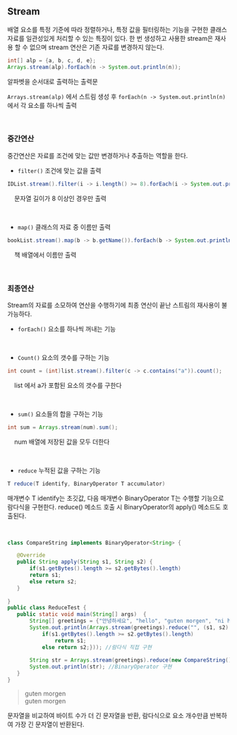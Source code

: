 ## Stream
배열 요소를 특정 기준에 따라 정렬하거나, 특정 값을 필터링하는 기능을 구현한 클래스
자료를 일관성있게 처리할 수 있는 특징이 있다.
한 번 생성하고 사용한 stream은 재사용 할 수 없으며 stream 연산은 기존 자료를 변경하지 않는다.

```java
int[] alp = {a, b, c, d, e};
Arrays.stream(alp).forEach(n -> System.out.println(n));
```
알파벳을 순서대로 출력하는 출력문

`Arrays.stream(alp)` 에서 스트림 생성 후
`forEach(n -> System.out.println(n)` 에서 각 요소를 하나씩 출력

<br>

### 중간연산
중간연산은 자료를 조건에 맞는 값만 변경하거나 추출하는 역할을 한다.

 - `filter()` 조건에 맞는 값을 출력
```java
IDList.stream().filter(i -> i.length() >= 8).forEach(i -> System.out.println(i));
```
&nbsp; &nbsp; 문자열 길이가 8 이상인 경우만 출력

<br>

 - `map()` 클래스의 자료 중 이름만 출력
```java
bookList.stream().map(b -> b.getName()).forEach(b -> System.out.println(b));
```
&nbsp; &nbsp; 책 배열에서 이름만 출력

<br>

### 최종연산
Stream의 자료를 소모하여 연산을 수행하기에 최종 연산이 끝난 스트림의 재사용이 불가능하다.

 - `forEach()` 요소를 하나씩 꺼내는 기능

<br>

 - `Count()` 요소의 갯수를 구하는 기능

```java
int count = (int)list.stream().filter(c -> c.contains("a")).count();
```
&nbsp; &nbsp; list 에서 a가 포함된 요소의 갯수를 구한다

<br>

 - `sum()` 요소들의 합을 구하는 기능

```java
int sum = Arrays.stream(num).sum();
```
&nbsp; &nbsp; num 배열에 저장된 값을 모두 더한다

<br>

 - `reduce` 누적된 값을 구하는 기능
```java
T reduce(T identify, BinaryOperator T accumulator)
```
매개변수 T identify는 초깃값, 다음 매개변수 BinaryOperator T는 수행할 기능으로 람다식을 구현한다.
reduce() 메소드 호출 시 BinaryOperator의 apply() 메소드도 호출된다.

<br>
 
 ```java
class CompareString implements BinaryOperator<String> {

	@Override
	public String apply(String s1, String s2) {
		if(s1.getBytes().length >= s2.getBytes().length)
		return s1;
		else return s2;
	}
	
}
public class ReduceTest {
	public static void main(String[] args)	{
		String[] greetings = {"안녕하세요", "hello", "guten morgen", "ni hao"};
		System.out.println(Arrays.stream(greetings).reduce("", (s1, s2) -> {
			if(s1.getBytes().length >= s2.getBytes().length)
				return s1;
			else return s2;})); //람다식 직접 구현
		
		String str = Arrays.stream(greetings).reduce(new CompareString()).get();
		System.out.println(str); //BinaryOperator 구현
	}
}
```
>guten morgen <br>
>guten morgen

문자열을 비교하여 바이트 수가 더 긴 문자열을 반환, 람다식으로 요소 개수만큼 반복하여 가장 긴 문자열이 반환된다.
